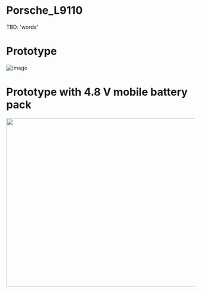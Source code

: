 # Porsche_L9110

TBD: 'words'

# Prototype
![image](https://github.com/user-attachments/assets/c0387acd-d72a-432a-9408-f1052f367763)

# Prototype with 4.8 V mobile battery pack
<img src="https://github.com/user-attachments/assets/d9a93cd9-c9dc-4652-83d8-0ac29dbf39c1" width="550" height="450">
